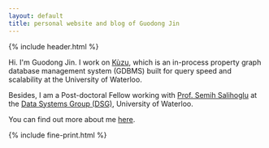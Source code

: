 ```yaml
---
layout: default
title: personal website and blog of Guodong Jin
---
```


{% include header.html %}

Hi. I'm Guodong Jin. I work on [Kùzu](https://kuzudb.com), which is an in-process property graph database management system (GDBMS) built for query speed and scalability at the University of Waterloo.

Besides, I am a Post-doctoral Fellow working with [Prof. Semih Salihoglu](https://cs.uwaterloo.ca/~ssalihog) at the [Data Systems Group (DSG)](https://dsg.uwaterloo.ca), University of Waterloo.

You can find out more about me [here](https://www.guodongjin.com/about).

{% include fine-print.html %}
